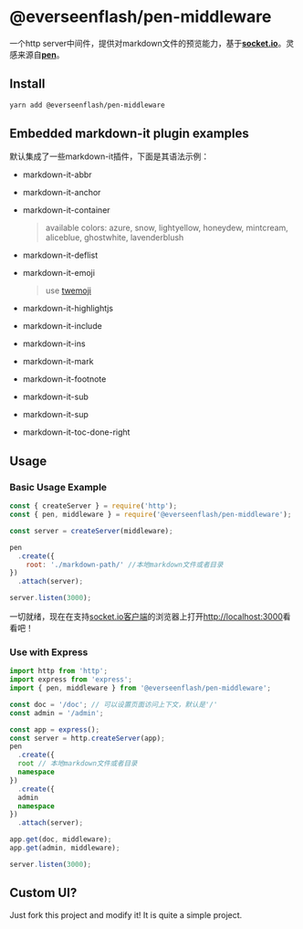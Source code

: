 # @everseenflash/pen-middleware

一个http server中间件，提供对markdown文件的预览能力，基于[**socket.io**](https://socket.io/)。灵感来源自[**pen**](https://github.com/utatti/pen)。

## Install

```bash
yarn add @everseenflash/pen-middleware
```

## Embedded markdown-it plugin examples

默认集成了一些markdown-it插件，下面是其语法示例：

+ markdown-it-abbr
+ markdown-it-anchor
+ markdown-it-container

  > available colors: azure, snow, lightyellow, honeydew, mintcream, aliceblue, ghostwhite, lavenderblush

+ markdown-it-deflist
+ markdown-it-emoji

  > use [twemoji](https://github.com/twitter/twemoji)

+ markdown-it-highlightjs
+ markdown-it-include
+ markdown-it-ins
+ markdown-it-mark
+ markdown-it-footnote
+ markdown-it-sub
+ markdown-it-sup
+ markdown-it-toc-done-right

## Usage

### Basic Usage Example

```js
const { createServer } = require('http');
const { pen, middleware } = require('@everseenflash/pen-middleware');

const server = createServer(middleware);

pen
  .create({
    root: './markdown-path/' //本地markdown文件或者目录
})
  .attach(server);

server.listen(3000);
```

一切就绪，现在在支持[socket.io客户端](https://socket.io/docs/v3/client-installation/)的浏览器上打开<http://localhost:3000>看看吧！

### Use with Express

```ts
import http from 'http';
import express from 'express';
import { pen, middleware } from '@everseenflash/pen-middleware';

const doc = '/doc'; // 可以设置页面访问上下文，默认是'/'
const admin = '/admin';

const app = express();
const server = http.createServer(app);
pen
  .create({
  root // 本地markdown文件或者目录
  namespace
})
  .create({
  admin
  namespace
})
  .attach(server);

app.get(doc, middleware);
app.get(admin, middleware);

server.listen(3000);

```

## Custom UI?

Just fork this project and modify it! It is quite a simple project.
